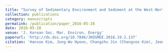 ```yaml
---
title: "Survey of Sedimentary Environment and Sediment at the West-Northern Site of Chagwi-do nearby Jeju Island"
collection: publications
category: manuscripts
permalink: /publication/paper_2016-05-28
date: 2016-05-28
venue: 'J. Korean Soc. Mar. Environ. Energy'
paperurl: 'http://dx.doi.org/10.7846/JKOSMEE.2016.19.2.137'
citation: 'Hansoo Kim, Jong-Wu Hyeon, Changzhu Jin (Changsoo Kim), Jeongrok Kim and Il-Hyoung Cho, 2016, "Survey of Sedimentary Environment and Sediment at the West-Northern Site of Chagwi-do nearby Jeju Island", <i>J. Korean Soc. Mar. Environ. Energy</i>. 19 (2).'
---
```


